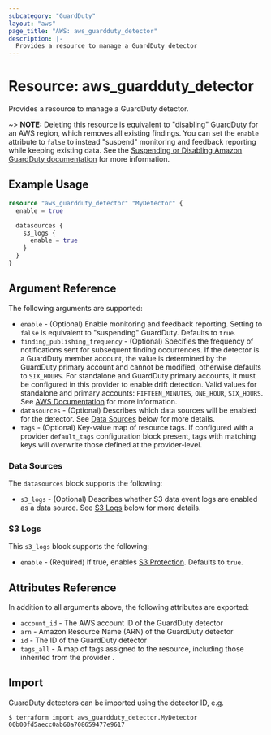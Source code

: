 ```yaml
---
subcategory: "GuardDuty"
layout: "aws"
page_title: "AWS: aws_guardduty_detector"
description: |-
  Provides a resource to manage a GuardDuty detector
---
```


# Resource: aws_guardduty_detector

Provides a resource to manage a GuardDuty detector.

~> **NOTE:** Deleting this resource is equivalent to "disabling" GuardDuty for an AWS region, which removes all existing findings. You can set the `enable` attribute to `false` to instead "suspend" monitoring and feedback reporting while keeping existing data. See the [Suspending or Disabling Amazon GuardDuty documentation](https://docs.aws.amazon.com/guardduty/latest/ug/guardduty_suspend-disable.html) for more information.

## Example Usage

```terraform
resource "aws_guardduty_detector" "MyDetector" {
  enable = true

  datasources {
    s3_logs {
      enable = true
    }
  }
}
```

## Argument Reference

The following arguments are supported:

* `enable` - (Optional) Enable monitoring and feedback reporting. Setting to `false` is equivalent to "suspending" GuardDuty. Defaults to `true`.
* `finding_publishing_frequency` - (Optional) Specifies the frequency of notifications sent for subsequent finding occurrences. If the detector is a GuardDuty member account, the value is determined by the GuardDuty primary account and cannot be modified, otherwise defaults to `SIX_HOURS`. For standalone and GuardDuty primary accounts, it must be configured in this provider to enable drift detection. Valid values for standalone and primary accounts: `FIFTEEN_MINUTES`, `ONE_HOUR`, `SIX_HOURS`. See [AWS Documentation](https://docs.aws.amazon.com/guardduty/latest/ug/guardduty_findings_cloudwatch.html#guardduty_findings_cloudwatch_notification_frequency) for more information.
* `datasources` - (Optional) Describes which data sources will be enabled for the detector. See [Data Sources](#data-sources) below for more details.
* `tags` - (Optional) Key-value map of resource tags. If configured with a provider `default_tags` configuration block present, tags with matching keys will overwrite those defined at the provider-level.

### Data Sources

The `datasources` block supports the following:

* `s3_logs` - (Optional) Describes whether S3 data event logs are enabled as a data source. See [S3 Logs](#s3-logs) below for more details.

### S3 Logs

This `s3_logs` block supports the following:

* `enable` - (Required) If true, enables [S3 Protection](https://docs.aws.amazon.com/guardduty/latest/ug/s3_detection.html). Defaults to `true`.

## Attributes Reference

In addition to all arguments above, the following attributes are exported:

* `account_id` - The AWS account ID of the GuardDuty detector
* `arn` - Amazon Resource Name (ARN) of the GuardDuty detector
* `id` - The ID of the GuardDuty detector
* `tags_all` - A map of tags assigned to the resource, including those inherited from the provider .

## Import

GuardDuty detectors can be imported using the detector ID, e.g.

```
$ terraform import aws_guardduty_detector.MyDetector 00b00fd5aecc0ab60a708659477e9617
```
